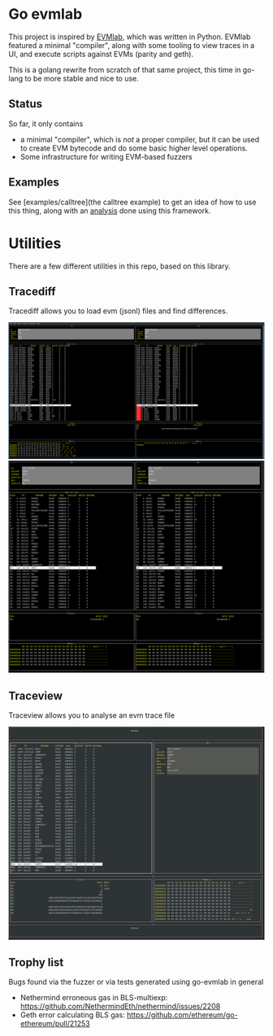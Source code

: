 # Go evmlab

This project is inspired by [EVMlab](https://github.com/ethereum/evmlab), which was
written in Python. EVMlab featured a minimal "compiler", along with some tooling
to view traces in a UI, and execute scripts against EVMs (parity and geth). 

This is a golang rewrite from scratch of that same project, this time in go-lang to be more stable 
and nice to use. 

## Status

So far, it only contains 

- a minimal "compiler", which is _not_ a proper compiler, but it can be used to create EVM bytecode and do some basic higher level operations. 
- Some infrastructure for writing EVM-based fuzzers

## Examples

See [examples/calltree](the calltree example) to get an idea of how to use this
thing, along with an [analysis](examples/calltree/README.md) done using 
this framework. 

# Utilities

There are a few different utilities in this repo, based on this library. 


## Tracediff

Tracediff allows you to load evm (jsonl) files and find differences. 

![tracediff](docs/tracediff.png)
![tracediff](docs/tracediff2.png)

## Traceview

Traceview allows you to analyse an evm trace file

![traceview](docs/traceview.png)


## Trophy list

Bugs found via the fuzzer or via tests generated using go-evmlab in general

- Nethermind erroneous gas in BLS-multiexp: https://github.com/NethermindEth/nethermind/issues/2208
- Geth error calculating BLS gas: https://github.com/ethereum/go-ethereum/pull/21253

